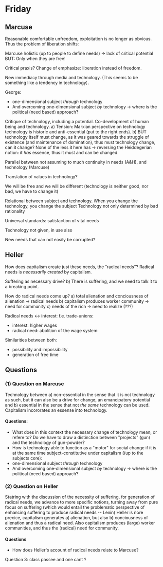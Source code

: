 # Friday 

## Marcuse
Reasonable comfortable unfreedom, exploitation is no longer as obvious. Thus the
problem of liberation shifts: 

Marcuse holistic (up to people to define needs) 
-> lack of critical potential 
BUT: Only when they are free!


Critical praxis? Change of emphasize: liberation instead of freedom.

New immediacy through media and technology. (This seems to be something like a
tendency in technology).

George: 
- one-dimensional subject *through* technology
- And overcoming one-dimensional subject *by* technology
-> where is the political (need based) approach? 

Critique of technology, including a potential.
Co-development of human being and technology. 
a) Tension: Marxian perspective on technology technology is historic and
anti-essential (put to the right ends). 
b) BUT technology itself must change, as it was geared towards the struggle 
of existence (and maintenance of domination), thus must technology change, can
it change? None of the less it here has 
-> reversing the Heiddegerian notion: it *has* essence, thus it must and can be
changed.

Parallel between not assuming to much continuity in needs (A&H), and technology
(Marcuse)

Translation of values in technology?

We will be free and we will be different (technology is neither good, nor bad,
we have to change it)

Relational between subject and technology. When you change the technology, you
change the subject
Technology not only determined by bad rationality 

Universal standards: satisfaction of vital needs 

Technology not given, in use also 

New needs that can not easily be corrupted? 

## Heller
How does capitalism create just these needs, the "radical needs"? 
Radical needs is *necessarily created* by capitalism.

Suffering as necessary drive? 
b) There is suffering, and we need to talk it to a breaking point.

How do radical needs come up?
a) total alienation and conciousness of alienation -> radical needs
b) capitalism produces worker community -> need for community
c) needs of the rich -> need to realize  (???)

Radical needs <-> interest:
f.e. trade-unions: 
- interest: higher wages
- radical need: abolition of the wage system

Similarities between both: 
- possibility and impossibility 
- generation of free time

## Questions

### (1) Question on Marcuse
Technology between a) non-essential in the sense that it is not technology as
such, but it can also be a drive for change, an emancipatory potential and b)
essential in the sense that not *the same* technology can be used. Capitalism
incororates an essense into technology.
#### Questions: 
- What does in this context the necessary change of technology mean, or refere
  to? Do we have to draw a distinction between "projects" (gun) and the
  technology of gun-powder?
- How is technology able to function as a "motor" for social change
if it is at the same time subject-constitutive under capitalism ((up to the
subjects core):
- one-dimensional subject *through* technology
- And overcoming one-dimensional subject *by* technology
-> where is the political (need based) approach? 


### (2) Question on Heller
Statring with the discussion of the necessity of suffering, for generation of
radical needs, we advance to more specific notions, turning away from pure focus
on suffering (which would entail the problematic perspective of enhancing
suffering to produce radical needs -- Lenin)
Heller is nore precice, capitalism generates a) alienation, but also b)
conciousness of alienation and thus a radical need. 
Also capitalism produces (large) worker communities, and thus the (radical) need
for community.
#### Questions
- How does Heller's account of radical needs relate to Marcuse?

Question 3: 
class passee and one cant ? 
